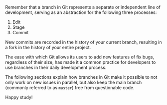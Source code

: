 Remember that a branch in Git represents a separate or independent line of development, serving as an abstraction for the following three processes:

1. Edit
2. Stage
3. Commit

New commits are recorded in the history of your current branch, resulting in a fork in the history of your entire project.

The ease with which Git allows its users to add new features of fix bugs, regardless of their size, has made it a common practice for developers to use branches in their daily development process. 

The following sections explain how branches in Git make it possible to not only work on new issues in parallel, but also keep the main branch \(commonly referred to as `master`\) free from questionable code.

Happy study!



